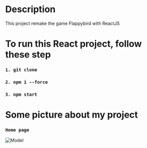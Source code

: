 # Description

This project remake the game Flappybird with ReactJS

# To run this React project, follow these step

### `1. git clone`
### `2. npm i --force`
### `3. npm start`

# Some picture about my project

### `Home page`
![Model]([http://url/to/img.png](https://github.com/Jv7680/Git-Image/blob/main/flappybird-online/home..png?raw=true))